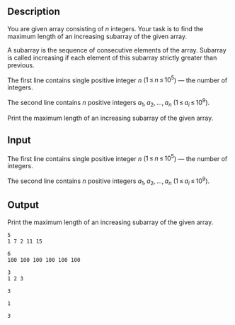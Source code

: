 ## Description

<div><p>You are given array consisting of <span class="tex-span"><i>n</i></span> integers. Your task is to find the maximum length of an increasing subarray of the given array.</p><p>A subarray is the sequence of consecutive elements of the array. Subarray is called increasing if each element of this subarray <span class="tex-font-style-bf">strictly greater</span> than previous.</p></div><div class="input-specification"><p>The first line contains single positive integer <span class="tex-span"><i>n</i></span> (<span class="tex-span">1 ≤ <i>n</i> ≤ 10<sup class="upper-index">5</sup></span>) — the number of integers.</p><p>The second line contains <span class="tex-span"><i>n</i></span> positive integers <span class="tex-span"><i>a</i><sub class="lower-index">1</sub>, <i>a</i><sub class="lower-index">2</sub>, ..., <i>a</i><sub class="lower-index"><i>n</i></sub></span> (<span class="tex-span">1 ≤ <i>a</i><sub class="lower-index"><i>i</i></sub> ≤ 10<sup class="upper-index">9</sup></span>).</p></div><div class="output-specification"><p>Print the maximum length of an increasing subarray of the given array.</p></div>

## Input

<p>The first line contains single positive integer <span class="tex-span"><i>n</i></span> (<span class="tex-span">1 ≤ <i>n</i> ≤ 10<sup class="upper-index">5</sup></span>) — the number of integers.</p><p>The second line contains <span class="tex-span"><i>n</i></span> positive integers <span class="tex-span"><i>a</i><sub class="lower-index">1</sub>, <i>a</i><sub class="lower-index">2</sub>, ..., <i>a</i><sub class="lower-index"><i>n</i></sub></span> (<span class="tex-span">1 ≤ <i>a</i><sub class="lower-index"><i>i</i></sub> ≤ 10<sup class="upper-index">9</sup></span>).</p>

## Output

<p>Print the maximum length of an increasing subarray of the given array.</p>





```input1
5
1 7 2 11 15

```




```input2
6
100 100 100 100 100 100

```




```input3
3
1 2 3

```




```output1
3

```




```output2
1

```




```output3
3

```


